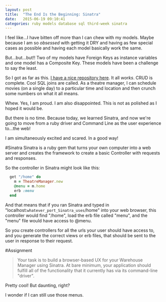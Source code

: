 ```yaml
---
layout: post
title:  "The End Is the Beginning: Sinatra"
date:   2015-06-19 09:10:41
categories: ruby models database sql third-week sinatra
---
```


I feel like...I have bitten off more than I can chew with my models.  Maybe because I am so *obsessed* with getting it DRY and having as few special cases as possible and having each model basically work the same.

But...but...but!!  Two of my models have Foreign Keys as instance variables and one model has a Composite Key.  These models have been a challenge to say the least.

So I got as far as this.  [I have a nice repository here](https://github.com/Gmfholley/06-12-Database).  It all *works*.  CRUD is complete.  Cool SQL joins are called.  As a theatre manager, I can schedule movies (on a single day) to a particular time and location and then crunch some numbers on what it all means.

Whew.  Yes, I am proud.  I am also disappointed.  This is not as polished as I hoped it would be.

But there is no time.  Because today, we learned Sinatra, and now we're going to move from a ruby driver and Command Line as the user experience to...the web!

I am simultaneously excited and scared.  In a good way!

#Sinatra
Sinatra is a ruby gem that turns your own computer into a web server and creates the framework to create a basic Controller with requests and responses.

So the controller in Sinatra might look like this:

```ruby
  get "/home" do
    m = TheatreManager.new
    @menu = m.home
    erb :menu
  end
```

And that means that if you ran Sinatra and typed in "localhost:`whatever_port_Sinatra_uses`/home" into your web browser, this controller would find "/home", load the erb file called "menu", and the "menu" file would have access to @menu.

So you create controllers for all the urls your user should have access to, and you generate the correct views or erb files, that should be sent to the user in response to their request.

#Assignment
>Your task is to build a browser-based UX for your Warehouse Manager using Sinatra. At bare minimum, your application should fulfill all of the functionality that it currently has via its command-line "driver".


Pretty cool! But daunting, right?

I wonder if I can still use those menus.